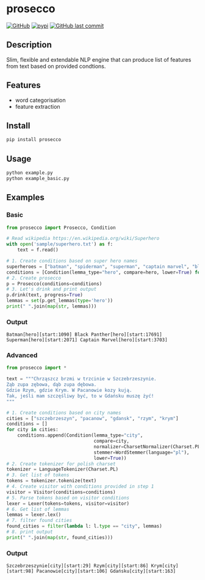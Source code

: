 prosecco
====

[![GitHub](https://img.shields.io/github/license/vane/prosecco)](https://github.com/vane/prosecco/blob/master/LICENSE)
[![pypi](https://img.shields.io/pypi/v/prosecco)](https://pypi.org/project/prosecco/)
[![GitHub last commit](https://img.shields.io/github/last-commit/vane/prosecco)](https://github.com/vane/prosecco)

  
## Description

Slim, flexible and extendable NLP engine that can produce list of features 
from text based on provided condtions.  

## Features
- word categorisation
- feature extraction 

## Install
```bash
pip install prosecco
```
## Usage

```bash
python example.py
python example_basic.py
```

## Examples

### Basic
```python
from prosecco import Prosecco, Condition

# Read wikipedia https://en.wikipedia.org/wiki/Superhero
with open('sample/superhero.txt') as f:
    text = f.read()

# 1. Create conditions based on super hero names
superheroes = ["batman", "spiderman", "superman", "captain marvel", "black panther"]
conditions = [Condition(lemma_type="hero", compare=hero, lower=True) for hero in superheroes]
# 2. Create prosecco
p = Prosecco(conditions=conditions)
# 3. Let's drink and print output
p.drink(text, progress=True)
lemmas = set(p.get_lemmas(type='hero'))
print(" ".join(map(str, lemmas)))
```

### Output
```Batman[hero][start:1090] Black Panther[hero][start:17691] Superman[hero][start:2071] Captain Marvel[hero][start:3703]```

### Advanced

```python
from prosecco import *

text = """Chrząszcz brzmi w trzcinie w Szczebrzeszynie.
Ząb zupa zębowa, dąb zupa dębowa.
Gdzie Rzym, gdzie Krym. W Pacanowie kozy kują.
Tak, jeśli mam szczęśliwy być, to w Gdańsku muszę żyć! 
"""

# 1. Create conditions based on city names
cities = ["szczebrzeszyn", "pacanow", "gdansk", "rzym", "krym"]
conditions = []
for city in cities:
    conditions.append(Condition(lemma_type="city",
                                compare=city,
                                normalizer=CharsetNormalizer(Charset.PL_EN),
                                stemmer=WordStemmer(language="pl"),
                                lower=True))
# 2. Create tokenizer for polish charset
tokenizer = LanguageTokenizer(Charset.PL)
# 3. Get list of tokens
tokens = tokenizer.tokenize(text)
# 4. Create visitor with conditions provided in step 1
visitor = Visitor(conditions=conditions)
# 5. Parse tokens based on visitor conditions
lexer = Lexer(tokens=tokens, visitor=visitor)
# 6. Get list of lemmas
lemmas = lexer.lex()
# 7. filter found cities
found_cities = filter(lambda l: l.type == "city", lemmas)
# 8. print output
print(" ".join(map(str, found_cities)))
```   

### Output
```Szczebrzeszynie[city][start:29] Rzym[city][start:86] Krym[city][start:98] Pacanowie[city][start:106] Gdańsku[city][start:163]```
